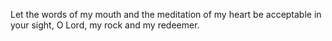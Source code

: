 Let the words of my mouth and the meditation of my heart be acceptable in your sight, O Lord, my rock and my redeemer.
